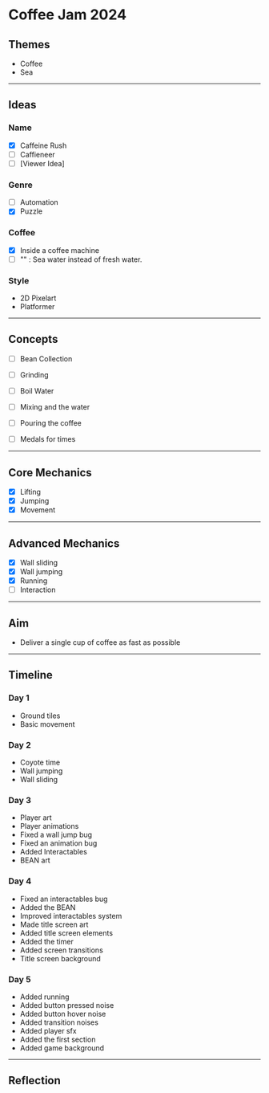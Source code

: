 # Coffee Jam 2024

## Themes

- Coffee
- Sea

---

## Ideas

### Name

- [x] Caffeine Rush
- [ ] Caffieneer
- [ ] [Viewer Idea]

### Genre

- [ ] Automation
- [x] Puzzle

### Coffee

- [x] Inside a coffee machine
- [ ] "" : Sea water instead of fresh water.

### Style

- 2D Pixelart
- Platformer

---

## Concepts

- [ ] Bean Collection
- [ ] Grinding
- [ ] Boil Water
- [ ] Mixing and the water
- [ ] Pouring the coffee

- [ ] Medals for times

---

## Core Mechanics

- [x] Lifting
- [x] Jumping
- [x] Movement

---

## Advanced Mechanics

- [x] Wall sliding
- [x] Wall jumping
- [x] Running
- [ ] Interaction

---

## Aim

- Deliver a single cup of coffee as fast as possible

---

## Timeline

### Day 1

- Ground tiles
- Basic movement

### Day 2

- Coyote time
- Wall jumping
- Wall sliding

### Day 3

- Player art
- Player animations
- Fixed a wall jump bug
- Fixed an animation bug
- Added Interactables
- BEAN art

### Day 4

- Fixed an interactables bug
- Added the BEAN
- Improved interactables system
- Made title screen art
- Added title screen elements
- Added the timer
- Added screen transitions
- Title screen background

### Day 5

- Added running
- Added button pressed noise
- Added button hover noise
- Added transition noises
- Added player sfx
- Added the first section
- Added game background

---

## Reflection
